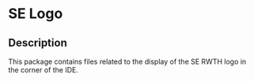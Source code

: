 <!-- (c) https://github.com/MontiCore/monticore -->
# SE Logo

## Description
This package contains files related to the display of the SE RWTH logo in the corner of the IDE.
